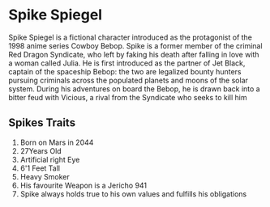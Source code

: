 # Spike Spiegel

Spike Spiegel is a fictional character introduced as the protagonist of the 1998 anime series Cowboy Bebop. Spike is a former member of the criminal Red Dragon Syndicate, who left by faking his death after falling in love with a woman called Julia. He is first introduced as the partner of Jet Black, captain of the spaceship Bebop: the two are legalized bounty hunters pursuing criminals across the populated planets and moons of the solar system. During his adventures on board the Bebop, he is drawn back into a bitter feud with Vicious, a rival from the Syndicate who seeks to kill him


## Spikes Traits
1. Born on Mars in 2044
2. 27Years Old
3. Artificial right Eye
4. 6'1 Feet Tall
5. Heavy Smoker
6. His favourite Weapon is a Jericho 941
7. Spike always holds true to his own values and fulfills his obligations
